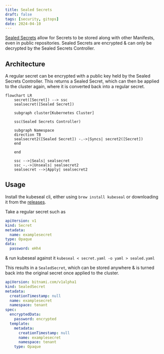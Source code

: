 ```yaml
---
title: Sealed Secrets
draft: false
tags: [security, gitops]
date: 2024-04-10
---
```

[Sealed Secrets](https://github.com/bitnami-labs/sealed-secrets) allow for Secrets to be stored along with other Manifests, even in public repositories. Sealed Secrets are encrypted & can only be decrypted by the Sealed Secrets Controller.

## Architecture

A regular secret can be encrypted with a public key held by the Sealed Secrets Controller. This returns a Sealed Secret, which can then be applied to the cluster again, where it is converted back into a regular secret.

```mermaid
flowchart LR
    secret([Secret]) --> ssc
    sealsecret([Sealed Secret])

    subgraph cluster[Kubernetes Cluster]

    ssc(Sealed Secrets Controller)

    subgraph Namespace
    direction TB
    sealsecret2([Sealed Secret]) -.->|Syncs| secret2([Secret])
    end

    end

    ssc -->|Seals| sealsecret
    ssc -.->|Unseals| sealsecret2
    sealsecret -->|Apply| sealsecret2
```

## Usage

Install the kubeseal cli, either using `brew install kubeseal` or downloading it from the [releases](https://github.com/bitnami-labs/sealed-secrets/releases).

Take a regular secret such as

```yaml
apiVersion: v1
kind: Secret
metadata:
  name: examplesecret
type: Opaque
data:
  password: eHh4
```

& run kubeseal against it `kubeseal < secret.yaml -o yaml > sealed.yaml`

This results in a `SealedSecret`, which can be stored anywhere & is turned back into the original secret once applied to the cluster.

```yaml
apiVersion: bitnami.com/v1alpha1
kind: SealedSecret
metadata:
  creationTimestamp: null
  name: examplesecret
  namespace: tenant
spec:
  encryptedData:
    password: encrypted
  template:
    metadata:
      creationTimestamp: null
      name: examplesecret
      namespace: tenant
    type: Opaque
```